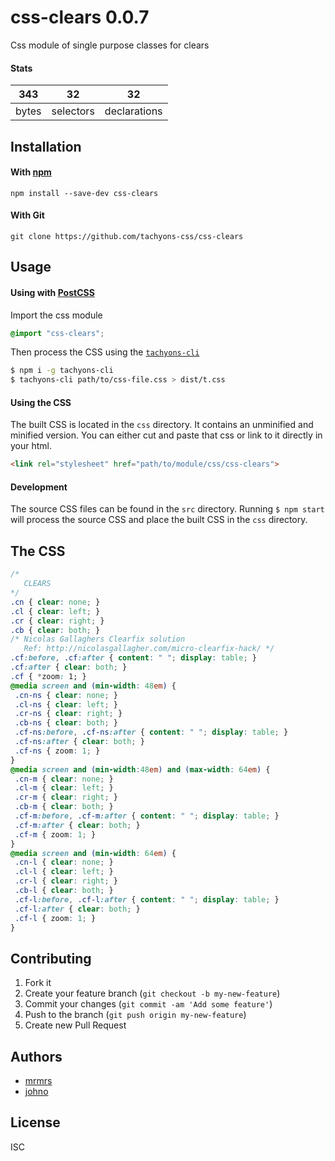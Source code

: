 # css-clears 0.0.7

Css module of single purpose classes for clears

#### Stats

343 | 32 | 32
---|---|---
bytes | selectors | declarations

## Installation

#### With [npm](https://npmjs.com)

```
npm install --save-dev css-clears
```

#### With Git

```
git clone https://github.com/tachyons-css/css-clears
```

## Usage

#### Using with [PostCSS](https://github.com/postcss/postcss)

Import the css module

```css
@import "css-clears";
```

Then process the CSS using the [`tachyons-cli`](https://github.com/tachyons-css/tachyons-cli)

```sh
$ npm i -g tachyons-cli
$ tachyons-cli path/to/css-file.css > dist/t.css
```

#### Using the CSS

The built CSS is located in the `css` directory. It contains an unminified and minified version.
You can either cut and paste that css or link to it directly in your html.

```html
<link rel="stylesheet" href="path/to/module/css/css-clears">
```

#### Development

The source CSS files can be found in the `src` directory.
Running `$ npm start` will process the source CSS and place the built CSS in the `css` directory.

## The CSS

```css
/*
   CLEARS
*/
.cn { clear: none; }
.cl { clear: left; }
.cr { clear: right; }
.cb { clear: both; }
/* Nicolas Gallaghers Clearfix solution
   Ref: http://nicolasgallagher.com/micro-clearfix-hack/ */
.cf:before, .cf:after { content: " "; display: table; }
.cf:after { clear: both; }
.cf { *zoom: 1; }
@media screen and (min-width: 48em) {
 .cn-ns { clear: none; }
 .cl-ns { clear: left; }
 .cr-ns { clear: right; }
 .cb-ns { clear: both; }
 .cf-ns:before, .cf-ns:after { content: " "; display: table; }
 .cf-ns:after { clear: both; }
 .cf-ns { zoom: 1; }
}
@media screen and (min-width:48em) and (max-width: 64em) {
 .cn-m { clear: none; }
 .cl-m { clear: left; }
 .cr-m { clear: right; }
 .cb-m { clear: both; }
 .cf-m:before, .cf-m:after { content: " "; display: table; }
 .cf-m:after { clear: both; }
 .cf-m { zoom: 1; }
}
@media screen and (min-width: 64em) {
 .cn-l { clear: none; }
 .cl-l { clear: left; }
 .cr-l { clear: right; }
 .cb-l { clear: both; }
 .cf-l:before, .cf-l:after { content: " "; display: table; }
 .cf-l:after { clear: both; }
 .cf-l { zoom: 1; }
}
```

## Contributing

1. Fork it
2. Create your feature branch (`git checkout -b my-new-feature`)
3. Commit your changes (`git commit -am 'Add some feature'`)
4. Push to the branch (`git push origin my-new-feature`)
5. Create new Pull Request

## Authors

* [mrmrs](http://mrmrs.io)
* [johno](http://johnotander.com)

## License

ISC
